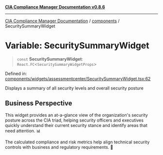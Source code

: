 [**CIA Compliance Manager Documentation v0.8.6**](../../README.md)

***

[CIA Compliance Manager Documentation](../../modules.md) / [components](../README.md) / SecuritySummaryWidget

# Variable: SecuritySummaryWidget

> `const` **SecuritySummaryWidget**: `React.FC`\<`SecuritySummaryWidgetProps`\>

Defined in: [components/widgets/assessmentcenter/SecuritySummaryWidget.tsx:62](https://github.com/Hack23/cia-compliance-manager/blob/050a250237d6f621490781dbdf95155919f35aed/src/components/widgets/assessmentcenter/SecuritySummaryWidget.tsx#L62)

Displays a summary of all security levels and overall security posture

## Business Perspective

This widget provides an at-a-glance view of the organization's security posture
across the CIA triad, helping security officers and executives quickly understand
their current security stance and identify areas that need attention. 📊

The calculated compliance and risk metrics help align technical security controls
with business and regulatory requirements. 💼
